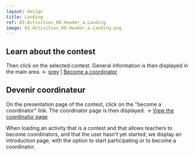 ```yaml
---
layout: design
title: Landing
ref: 03.Activities_00.Header_a.Landing
image: 03.Activities_00.Header_a.Landing.png
---
```


## <span class="color-thread" style="background-color: #00aa00"></span> Learn about the contest
Then click on the selected contest. General information is then displayed in the main area.
← [prev](00.Global_02.Homepage) | [Become a coordinatpr](03.Activities_00.Header_a.Landing)

## <span class="color-thread" style="background-color: #00aa00"></span> Devenir coordinateur
On the presentation page of the contest, click on the "become a coordinator" link.
The coordinator page is then displayed.
→ [View the coordinator page](03.Activities_00.Header_b.Access-to-activity_a.Start-contest-(teacher-view))

When loading an activity that is a contest and that allows teachers to become coordinators, and that the user hasn't yet started, we display an introduction page, with the option to start participating or to become a coordinator.